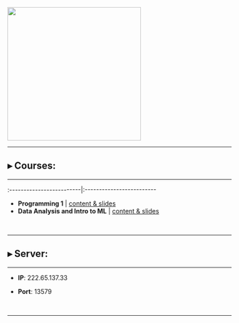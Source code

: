 <p float="left">
<img src="https://www.bioinfo-lab.com/img/road2ocean.jpg" height="300">
</p>

---------------------------------------

## ▸ Courses:

---------------------------------------

:-------------------------|:-------------------------
 * **Programming 1** |  [content & slides](https://www.bioinfo-lab.com/courses/c01/)
 * **Data Analysis and Intro to ML** |  [content & slides](https://www.bioinfo-lab.com/courses/c02/)

&nbsp;&nbsp;

---------------------------------------
## ▸ Server:

---------------------------------------

 * **IP**: 222.65.137.33

 * **Port**: 13579

&nbsp;&nbsp;

---------------------------------------



